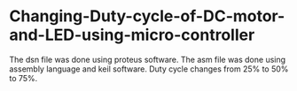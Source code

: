 # Changing-Duty-cycle-of-DC-motor-and-LED-using-micro-controller
The dsn file was done using proteus software. The asm file was done using assembly language and keil software. Duty cycle changes from 25% to 50% to 75%.
